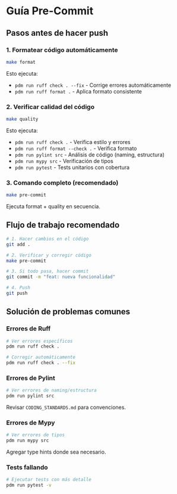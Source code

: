 # Guía Pre-Commit

## Pasos antes de hacer push

### 1. Formatear código automáticamente
```bash
make format
```
Esto ejecuta:
- `pdm run ruff check . --fix` - Corrige errores automáticamente
- `pdm run ruff format .` - Aplica formato consistente

### 2. Verificar calidad del código
```bash
make quality
```
Esto ejecuta:
- `pdm run ruff check .` - Verifica estilo y errores
- `pdm run ruff format --check .` - Verifica formato
- `pdm run pylint src` - Análisis de código (naming, estructura)
- `pdm run mypy src` - Verificación de tipos
- `pdm run pytest` - Tests unitarios con cobertura

### 3. Comando completo (recomendado)
```bash
make pre-commit
```
Ejecuta format + quality en secuencia.

## Flujo de trabajo recomendado

```bash
# 1. Hacer cambios en el código
git add .

# 2. Verificar y corregir código
make pre-commit

# 3. Si todo pasa, hacer commit
git commit -m "feat: nueva funcionalidad"

# 4. Push
git push
```

## Solución de problemas comunes

### Errores de Ruff
```bash
# Ver errores específicos
pdm run ruff check .

# Corregir automáticamente
pdm run ruff check . --fix
```

### Errores de Pylint
```bash
# Ver errores de naming/estructura
pdm run pylint src
```
Revisar `CODING_STANDARDS.md` para convenciones.

### Errores de Mypy
```bash
# Ver errores de tipos
pdm run mypy src
```
Agregar type hints donde sea necesario.

### Tests fallando
```bash
# Ejecutar tests con más detalle
pdm run pytest -v
```